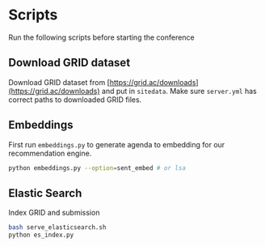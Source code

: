 # Scripts

Run the following scripts before starting the conference

## Download GRID dataset

Download GRID dataset from [https://grid.ac/downloads](https://grid.ac/downloads) and put in `sitedata`.
Make sure `server.yml` has correct paths to downloaded GRID files.

## Embeddings

First run `embeddings.py` to generate agenda to
embedding for our recommendation engine.

``` sh
python embeddings.py --option=sent_embed # or lsa
```

## Elastic Search

Index GRID and submission

``` sh
bash serve_elasticsearch.sh
python es_index.py
```
